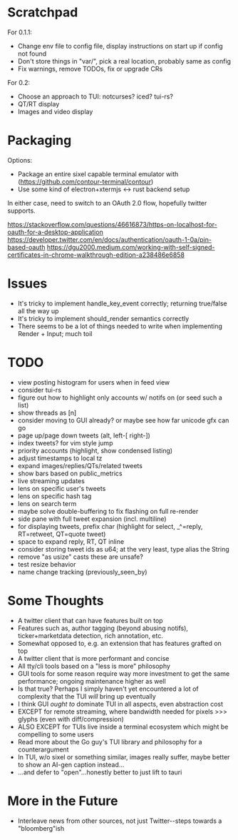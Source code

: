 # Scratchpad

For 0.1.1:

- Change env file to config file, display instructions on start up if config not found
- Don't store things in "var/", pick a real location, probably same as config
- Fix warnings, remove TODOs, fix or upgrade CRs

For 0.2:

- Choose an approach to TUI: notcurses? iced? tui-rs?
- QT/RT display
- Images and video display

# Packaging

Options:

- Package an entire sixel capable terminal emulator with (https://github.com/contour-terminal/contour)
- Use some kind of electron+xtermjs <-> rust backend setup

In either case, need to switch to an OAuth 2.0 flow, hopefully twitter supports.

https://stackoverflow.com/questions/46616873/https-on-localhost-for-oauth-for-a-desktop-application
https://developer.twitter.com/en/docs/authentication/oauth-1-0a/pin-based-oauth
https://dgu2000.medium.com/working-with-self-signed-certificates-in-chrome-walkthrough-edition-a238486e6858

# Issues

- It's tricky to implement handle_key_event correctly; returning true/false all the way up
- It's tricky to implement should_render semantics correctly
- There seems to be a lot of things needed to write when implementing Render + Input; much toil

# TODO

- view posting histogram for users when in feed view
- consider tui-rs
- figure out how to highlight only accounts w/ notifs on (or seed such a list)
- show threads as [n]
- consider moving to GUI already? or maybe see how far unicode gfx can go
- page up/page down tweets (alt, left-[ right-])
- index tweets? for vim style jump
- priority accounts (highlight, show condensed listing)
- adjust timestamps to local tz
- expand images/replies/QTs/related tweets
- show bars based on public_metrics
- live streaming updates
- lens on specific user's tweets
- lens on specific hash tag
- lens on search term
- maybe solve double-buffering to fix flashing on full re-render
- side pane with full tweet expansion (incl. multiline)
- for displaying tweets, prefix char (highlight for select, _^=reply, RT=retweet, QT=quote tweet)
- space to expand reply, RT, QT inline
- consider storing tweet ids as u64; at the very least, type alias the String
- remove "as usize" casts these are unsafe?
- test resize behavior
- name change tracking (previously_seen_by)

# Some Thoughts

- A twitter client that can have features built on top
- Features such as, author tagging (beyond abusing notifs), ticker+marketdata detection, rich annotation, etc.
- Somewhat opposed to, e.g. an extension that has features grafted on top
- A twitter client that is more performant and concise
- All tty/cli tools based on a "less is more" philosophy
- GUI tools for some reason require way more investment to get the same performance; ongoing maintenance higher as well
- Is that true? Perhaps I simply haven't yet encountered a lot of complexity that the TUI _will_ bring up eventually
- I think GUI _ought to_ dominate TUI in all aspects, even abstraction cost
- EXCEPT for remote streaming, where bandwidth needed for pixels >>> glyphs (even with diff/compression)
- ALSO EXCEPT for TUIs live inside a terminal ecosystem which might be compelling to some users
- Read more about the Go guy's TUI library and philosophy for a counterargument
- In TUI, w/o sixel or something similar, images really suffer, maybe better to show an AI-gen caption instead...
- ...and defer to "open"...honestly better to just lift to tauri

# More in the Future

- Interleave news from other sources, not just Twitter--steps towards a "bloomberg"ish